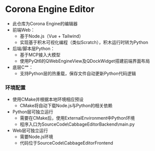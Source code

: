 # Corona Engine Editor
- 此仓库为Corona Engine的编辑器
- 前端Web：
	- 基于Node.js（Vue + Tailwind）
	- 实现基于积木可视化编程（类似Scratch），积木运行时转为Python
- 后端/脚本层Python：
	- 基于MCP接入大模型
	- 使用PyQt6的QWebEngineView及QDockWidget搭建前端界面布局
- 底层C艹：
	- 支持Python层的热重载，保存文件自动更新Python代码逻辑
  
### 环境配置
- 使用CMake并根据本地环境相应预设
	- CMake将自动下载Node.js与Python的相关依赖
- Python层可独立运行
	- 需要在CMake后，使用ExternalEnvironment中Python环境
 	- 程序入口为SourceCode\CabbageEditorBackend\main.py
- Web层可独立运行
	- 需要Node.js环境
 	- 代码位于SourceCode\CabbageEditorFrontend
